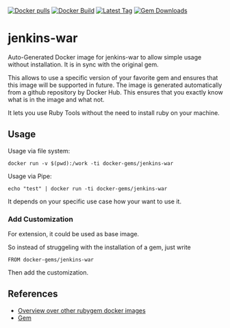 [![Docker pulls](https://img.shields.io/docker/pulls/rubygem/jenkins-war.svg)](https://hub.docker.com/r/rubygem/jenkins-war/)
[![Docker Build](https://img.shields.io/docker/automated/rubygem/jenkins-war.svg)](https://hub.docker.com/r/rubygem/jenkins-war/)
[![Latest Tag](https://img.shields.io/github/tag/docker-rubygem/jenkins-war.svg)](https://hub.docker.com/r/rubygem/jenkins-war/)
[![Gem Downloads](https://img.shields.io/gem/dt/jenkins-war.svg)](https://rubygems.org/gems/jenkins-war/)
# jenkins-war

Auto-Generated Docker image for jenkins-war to allow simple usage without installation.
It is in sync with the original gem.

This allows to use a specific version of your favorite gem and ensures that this image will be supported in future.
The image is generated automatically from a github repository by Docker Hub.
This ensures that you exactly know what is in the image and what not.

It lets you use Ruby Tools without the need to install ruby on your machine.

## Usage

Usage via file system:

`docker run -v $(pwd):/work -ti docker-gems/jenkins-war`

Usage via Pipe:

`echo "test" | docker run -ti docker-gems/jenkins-war`

It depends on your specific use case how your want to use it.

### Add Customization

For extension, it could be used as base image.

So instead of struggeling with the installation of a gem, just write

`FROM docker-gems/jenkins-war`

Then add the customization.

## References

 - [Overview over other rubygem docker images](https://github.com/thinkbot/docker-rubygem)
 - [Gem](https://rubygems.org/gems/jenkins-war/)
